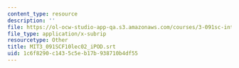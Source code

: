```yaml
---
content_type: resource
description: ''
file: https://ol-ocw-studio-app-qa.s3.amazonaws.com/courses/3-091sc-introduction-to-solid-state-chemistry-fall-2010/1c6f8290c1435c5eb17b938710b4df55_MIT3_091SCF10lec02_iPOD.vtt
file_type: application/x-subrip
resourcetype: Other
title: MIT3_091SCF10lec02_iPOD.srt
uid: 1c6f8290-c143-5c5e-b17b-938710b4df55
---
```


